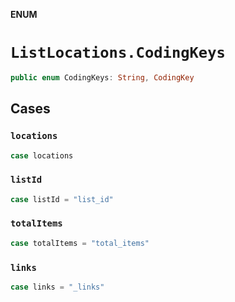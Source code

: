 **ENUM**

# `ListLocations.CodingKeys`

```swift
public enum CodingKeys: String, CodingKey
```

## Cases
### `locations`

```swift
case locations
```

### `listId`

```swift
case listId = "list_id"
```

### `totalItems`

```swift
case totalItems = "total_items"
```

### `links`

```swift
case links = "_links"
```
